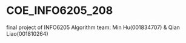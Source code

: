 # COE_INFO6205_208
final project of INFO6205 Algorithm
team: Min Hu(001834707) & Qian Liao(001810264)


